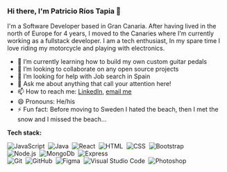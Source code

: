### Hi there, I'm Patricio Ríos Tapia 👋

I'm a Software Developer based in Gran Canaria. After having lived in the north of Europe for 4 years, I moved to the Canaries where I'm currently working as a fullstack developer.
I am a tech enthusiast, In my spare time I love riding my motorcycle and playing with electronics.

- 🌱 I’m currently learning how to build my own custom guitar pedals
- 👯 I’m looking to collaborate on any open source projects
- 🤔 I’m looking for help with Job search in Spain
- 💬 Ask me about anything that call your attention here!
- 📫 How to reach me: [LinkedIn](http://bit.ly/patricio-rt), [email me](mailto:patriosweb@gmail.com)
- 😄 Pronouns: He/his
- ⚡ Fun fact: Before moving to Sweden I hated the beach, then I met the snow and I missed the beach...


<strong>Tech stack: </strong>
<br>

![JavaScript](https://img.shields.io/badge/-JavaScript-05122A?style=flat&logo=javascript)&nbsp;
![Java](https://img.shields.io/badge/-Java-05122A?style=flat&logo=Java&logoColor=FFA518)&nbsp;
![React](https://img.shields.io/badge/-React-05122A?style=flat&logo=react)&nbsp;
![HTML](https://img.shields.io/badge/-HTML-05122A?style=flat&logo=HTML5)&nbsp;
![CSS](https://img.shields.io/badge/-CSS-05122A?style=flat&logo=CSS3&logoColor=1572B6)&nbsp;
![Bootstrap](https://img.shields.io/badge/-Bootstrap-05122A?style=flat&logo=bootstrap&logoColor=563D7C)&nbsp;
<br>
![Node.js](https://img.shields.io/badge/-Node.js-05122A?style=flat&logo=node.js)&nbsp;
![MongoDb](https://img.shields.io/badge/-MongoDb-05122A?style=flat&logo=mongodb)&nbsp;
![Express](https://img.shields.io/badge/-Express-05122A?style=flat&logo=express)&nbsp;
<br>
![Git](https://img.shields.io/badge/-Git-05122A?style=flat&logo=git)&nbsp;
![GitHub](https://img.shields.io/badge/-GitHub-05122A?style=flat&logo=github)&nbsp;
![Figma](https://img.shields.io/badge/-Figma-05122A?style=flat&logo=figma)&nbsp;
![Visual Studio Code](https://img.shields.io/badge/-Visual%20Studio%20Code-05122A?style=flat&logo=visual-studio-code&logoColor=007ACC)&nbsp;
![Photoshop](https://img.shields.io/badge/-Photoshop-05122A?style=flat&logo=adobe-photoshop)&nbsp;
